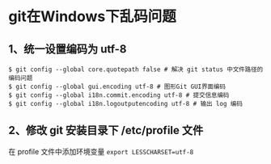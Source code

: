 # git在Windows下乱码问题

## 1、统一设置编码为 utf-8

```
$ git config --global core.quotepath false # 解决 git status 中文件路径的编码问题
$ git config --global gui.encoding utf-8 # 图形Git GUI界面编码
$ git config --global i18n.commit.encoding utf-8 # 提交信息编码
$ git config --global i18n.logoutputencoding utf-8 # 输出 log 编码
```

## 2、修改 git 安装目录下 /etc/profile 文件

在 profile 文件中添加环境变量 `export LESSCHARSET=utf-8`